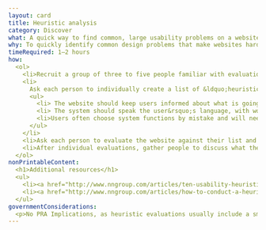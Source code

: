 ```yaml
---
layout: card
title: Heuristic analysis
category: Discover
what: A quick way to find common, large usability problems on a website.
why: To quickly identify common design problems that make websites hard to use without conducting more involved user research.
timeRequired: 1–2 hours
how:
  <ol>
    <li>Recruit a group of three to five people familiar with evaluation methods. These people are not necessarily designers, but are familiar with common usability best practices. They are usually not users.</li>  
    <li>
      Ask each person to individually create a list of &ldquo;heuristics&rdquo; or general usability best practices. Examples of heuristics from Nielsen&rsquo;s &ldquo;10 Usability Heuristics for User Interface Design&rdquo; include&#58;
      <ul>
        <li> The website should keep users informed about what is going on, through appropriate feedback within reasonable time.</li>
        <li> The system should speak the user&rsquo;s language, with words, phrases and concepts familiar to the user, rather than system-oriented terms.</li>
        <li>Users often choose system functions by mistake and will need a clearly marked &ldquo;emergency exit&rdquo; to leave the unwanted state without having to go through an extended dialogue.</li>
      </ul>
    </li>
    <li>Ask each person to evaluate the website against their list and write down possible problems.</li>
    <li>After individual evaluations, gather people to discuss what they found and prioritize potential problems.</li>
  </ol>
nonPrintableContent:
  <h1>Additional resources</h1>
  <ul>
    <li><a href="http://www.nngroup.com/articles/ten-usability-heuristics/">&ldquo;10 Usability Heuristics for User Interface Design.&rdquo;</a> Jakob Nielsen.</li>
    <li><a href="http://www.nngroup.com/articles/how-to-conduct-a-heuristic-evaluation/">&ldquo;How to Conduct a Heuristic Evaluation.&rdquo;</a> Jakob Nielsen.</li>
  </ul>
governmentConsiderations:
  <p>No PRA Implications, as heuristic evaluations usually include a small number of evaluators. If conducted with nine or fewer members of the public, the PRA does not apply, 5 CFR 1320.5(c)4. If participants are employees, the PRA does not apply. See the methods for <a href="/recruiting">Recruiting</a> and <a href="/privacy">Privacy</a> for more tips on taking input from the public.</p>
---
```

